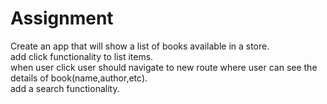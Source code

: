 # Assignment

Create an app that will show a list of books available in a store.  
add click functionality to list items.  
when user click user should navigate to new route where user can see the details of book(name,author,etc).  
add a search functionality.  
